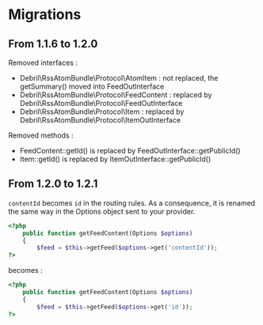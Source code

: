 # Migrations

## From 1.1.6 to 1.2.0

Removed interfaces :

- Debril\RssAtomBundle\Protocol\AtomItem : not replaced, the getSummary() moved into FeedOutInterface
- Debril\RssAtomBundle\Protocol\FeedContent : replaced by Debril\RssAtomBundle\Protocol\FeedOutInterface
- Debril\RssAtomBundle\Protocol\Item : replaced by Debril\RssAtomBundle\Protocol\ItemOutInterface

Removed methods :

- FeedContent::getId() is replaced by FeedOutInterface::getPublicId()
- Item::getId() is replaced by ItemOutInterface::getPublicId()

## From 1.2.0 to 1.2.1

`contentId` becomes `id` in the routing rules. As a consequence, it is renamed the same way in the Options object sent to your provider.

```php
<?php
    public function getFeedContent(Options $options)
    {
        $feed = $this->getFeed($options->get('contentId'));
?>
```

becomes :

```php
<?php
    public function getFeedContent(Options $options)
    {
        $feed = $this->getFeed($options->get('id'));
?>
```
